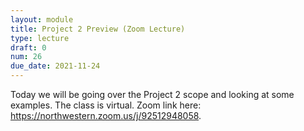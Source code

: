 ```yaml
---
layout: module
title: Project 2 Preview (Zoom Lecture)
type: lecture
draft: 0
num: 26
due_date: 2021-11-24
---
```


Today we will be going over the Project 2 scope and looking at some examples. The class is virtual. Zoom link here: <a href="https://northwestern.zoom.us/j/92512948058" target="_blank">https://northwestern.zoom.us/j/92512948058</a>.

